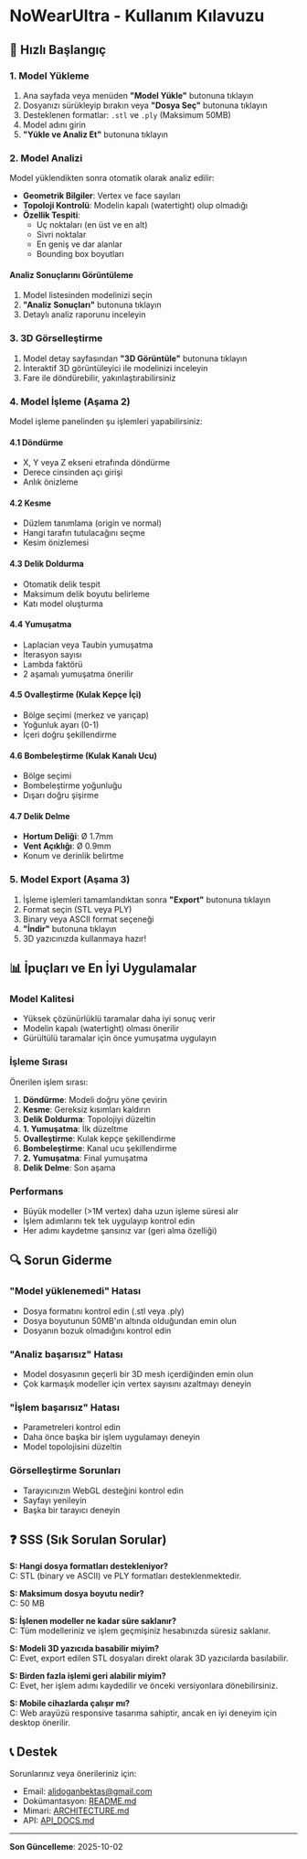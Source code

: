 # NoWearUltra - Kullanım Kılavuzu

## 🚀 Hızlı Başlangıç

### 1. Model Yükleme

1. Ana sayfada veya menüden **"Model Yükle"** butonuna tıklayın
2. Dosyanızı sürükleyip bırakın veya **"Dosya Seç"** butonuna tıklayın
3. Desteklenen formatlar: `.stl` ve `.ply` (Maksimum 50MB)
4. Model adını girin
5. **"Yükle ve Analiz Et"** butonuna tıklayın

### 2. Model Analizi

Model yüklendikten sonra otomatik olarak analiz edilir:

- **Geometrik Bilgiler**: Vertex ve face sayıları
- **Topoloji Kontrolü**: Modelin kapalı (watertight) olup olmadığı
- **Özellik Tespiti**: 
  - Uç noktaları (en üst ve en alt)
  - Sivri noktalar
  - En geniş ve dar alanlar
  - Bounding box boyutları

#### Analiz Sonuçlarını Görüntüleme

1. Model listesinden modelinizi seçin
2. **"Analiz Sonuçları"** butonuna tıklayın
3. Detaylı analiz raporunu inceleyin

### 3. 3D Görselleştirme

1. Model detay sayfasından **"3D Görüntüle"** butonuna tıklayın
2. İnteraktif 3D görüntüleyici ile modelinizi inceleyin
3. Fare ile döndürebilir, yakınlaştırabilirsiniz

### 4. Model İşleme (Aşama 2)

Model işleme panelinden şu işlemleri yapabilirsiniz:

#### 4.1 Döndürme
- X, Y veya Z ekseni etrafında döndürme
- Derece cinsinden açı girişi
- Anlık önizleme

#### 4.2 Kesme
- Düzlem tanımlama (origin ve normal)
- Hangi tarafın tutulacağını seçme
- Kesim önizlemesi

#### 4.3 Delik Doldurma
- Otomatik delik tespit
- Maksimum delik boyutu belirleme
- Katı model oluşturma

#### 4.4 Yumuşatma
- Laplacian veya Taubin yumuşatma
- İterasyon sayısı
- Lambda faktörü
- 2 aşamalı yumuşatma önerilir

#### 4.5 Ovalleştirme (Kulak Kepçe İçi)
- Bölge seçimi (merkez ve yarıçap)
- Yoğunluk ayarı (0-1)
- İçeri doğru şekillendirme

#### 4.6 Bombeleştirme (Kulak Kanalı Ucu)
- Bölge seçimi
- Bombeleştirme yoğunluğu
- Dışarı doğru şişirme

#### 4.7 Delik Delme
- **Hortum Deliği**: Ø 1.7mm
- **Vent Açıklığı**: Ø 0.9mm
- Konum ve derinlik belirtme

### 5. Model Export (Aşama 3)

1. İşleme işlemleri tamamlandıktan sonra **"Export"** butonuna tıklayın
2. Format seçin (STL veya PLY)
3. Binary veya ASCII format seçeneği
4. **"İndir"** butonuna tıklayın
5. 3D yazıcınızda kullanmaya hazır!

## 📊 İpuçları ve En İyi Uygulamalar

### Model Kalitesi
- Yüksek çözünürlüklü taramalar daha iyi sonuç verir
- Modelin kapalı (watertight) olması önerilir
- Gürültülü taramalar için önce yumuşatma uygulayın

### İşleme Sırası
Önerilen işlem sırası:

1. **Döndürme**: Modeli doğru yöne çevirin
2. **Kesme**: Gereksiz kısımları kaldırın
3. **Delik Doldurma**: Topolojiyi düzeltin
4. **1. Yumuşatma**: İlk düzeltme
5. **Ovalleştirme**: Kulak kepçe şekillendirme
6. **Bombeleştirme**: Kanal ucu şekillendirme
7. **2. Yumuşatma**: Final yumuşatma
8. **Delik Delme**: Son aşama

### Performans
- Büyük modeller (>1M vertex) daha uzun işleme süresi alır
- İşlem adımlarını tek tek uygulayıp kontrol edin
- Her adımı kaydetme şansınız var (geri alma özelliği)

## 🔍 Sorun Giderme

### "Model yüklenemedi" Hatası
- Dosya formatını kontrol edin (.stl veya .ply)
- Dosya boyutunun 50MB'ın altında olduğundan emin olun
- Dosyanın bozuk olmadığını kontrol edin

### "Analiz başarısız" Hatası
- Model dosyasının geçerli bir 3D mesh içerdiğinden emin olun
- Çok karmaşık modeller için vertex sayısını azaltmayı deneyin

### "İşlem başarısız" Hatası
- Parametreleri kontrol edin
- Daha önce başka bir işlem uygulamayı deneyin
- Model topolojisini düzeltin

### Görselleştirme Sorunları
- Tarayıcınızın WebGL desteğini kontrol edin
- Sayfayı yenileyin
- Başka bir tarayıcı deneyin

## ❓ SSS (Sık Sorulan Sorular)

**S: Hangi dosya formatları destekleniyor?**  
C: STL (binary ve ASCII) ve PLY formatları desteklenmektedir.

**S: Maksimum dosya boyutu nedir?**  
C: 50 MB

**S: İşlenen modeller ne kadar süre saklanır?**  
C: Tüm modelleriniz ve işlem geçmişiniz hesabınızda süresiz saklanır.

**S: Modeli 3D yazıcıda basabilir miyim?**  
C: Evet, export edilen STL dosyaları direkt olarak 3D yazıcılarda basılabilir.

**S: Birden fazla işlemi geri alabilir miyim?**  
C: Evet, her işlem adımı kaydedilir ve önceki versiyonlara dönebilirsiniz.

**S: Mobile cihazlarda çalışır mı?**  
C: Web arayüzü responsive tasarıma sahiptir, ancak en iyi deneyim için desktop önerilir.

## 📞 Destek

Sorunlarınız veya önerileriniz için:
- Email: alidoganbektas@gmail.com
- Dokümantasyon: [README.md](../README.md)
- Mimari: [ARCHITECTURE.md](ARCHITECTURE.md)
- API: [API_DOCS.md](API_DOCS.md)

---

**Son Güncelleme**: 2025-10-02

